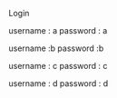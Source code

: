 Login 


username : a
password : a

username :b
password :b
 

username : c
password : c


username : d
password : d